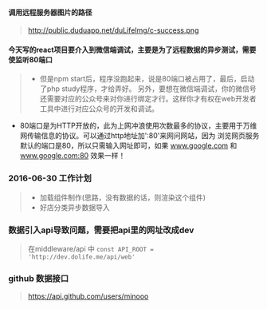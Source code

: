 #### 调用远程服务器图片的路径
> http://public.duduapp.net/duLifeImg/c-success.png

#### 今天写的react项目要介入到微信端调试，主要是为了远程数据的异步测试，需要使监听80端口
>- 但是npm start后，程序没跑起来，说是80端口被占用了，最后，启动了php study程序，才给弄好。
另外，要想在微信端调试，你的微信号还需要对应的公众号来对你进行绑定才行。这样你才有权在web开发者工具中进行对应公众号的开发和调试。
- 80端口是为HTTP开放的，此为上网冲浪使用次数最多的协议，主要用于万维网传输信息的协议。可以通过http地址加':80'来网问网站，因为
浏览网页服务默认的端口是80，所以只需输入网址即可，如果 www.google.com 和 www.google.com:80 效果一样！

### 2016-06-30 工作计划
> - 加载组件制作(思路，没有数据的话，则渲染这个组件)
> - 好店分类异步数据导入

### 数据引入api导致问题，需要把api里的网址改成dev
> 在middleware/api 中 `const API_ROOT = 'http://dev.dolife.me/api/web'`

### github 数据接口
> https://api.github.com/users/minooo